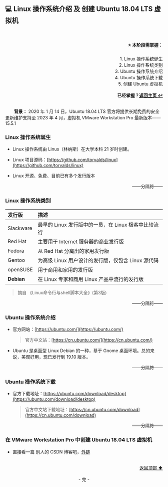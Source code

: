 <a name="head"></a>
## 💻 Linux 操作系统介绍 及 创建 Ubuntu 18.04 LTS 虚拟机

<br>
<div align=right>
    <h4>⭐ 本阶段需掌握：</h4>
    1. Linux 操作系统诞生<br>
    2. Linux 操作系统类别<br>
    3. Ubuntu 操作系统介绍<br>
    4. Ubuntu 操作系统下载<br>
    5. 创建 Ubuntu 虚拟机<br>
    <br>
    <b>已经掌握？<a href="/README.md">返回主页 ↩</a></b>
</div>
<br>

&emsp;&emsp;**背景：** 2020 年 1 月 14 日，Ubuntu 18.04 LTS 官方将提供长期免费的安全更新维护支持至 2023 年 4 月，虚拟机 VMware Workstation Pro 最新版本——15.5.1

### Linux 操作系统诞生

+ Linux 操作系统由 Linus（林纳斯）在大学本科 21 岁时创建。

+ Linux 项目源码：[https://github.com/torvalds/linux](https://github.com/torvalds/linux)

+ Linux 开源、免费、目前已有多个发行版本

<div align=right>
    ——分隔符——
</div>

### Linux 操作系统类别

|发行版|描述|
|:-----|:--|
|Slackware|最早的 Linux 发行版中的一员，在 Linux 极客中比较流行|
|Red Hat|主要用于 Internet 服务器的商业发行版|
|Fedora|从 Red Hat 分离出的家用发行版|
|Gentoo|为高级 Linux 用户设计的发行版，仅包含 Linux 源代码|
|openSUSE|用于商用和家用的发行版|
|**Debian**|在 Linux 专家和商用 Linux 产品中流行的发行版|

> 摘自 《Linux命令行与shell脚本大全》(第3版)

<div align=right>
    ——分隔符——
</div>

### Ubuntu 操作系统介绍

+ 官方网站：[https://ubuntu.com/](https://ubuntu.com/)

    > 官方中文站：[https://cn.ubuntu.com/](https://cn.ubuntu.com/)

+ Ubuntu 是桌面型 Linux Debian 的一种，基于 Gnome 桌面环境。总的来说，美观好用，现已发行到 19.10 版本。

<div align=right>
    ——分隔符——
</div>

### Ubuntu 操作系统下载

+ 官方下载地址：[https://ubuntu.com/download/desktop](https://ubuntu.com/download/desktop)

    > 官方中文站下载地址：[https://cn.ubuntu.com/download](https://cn.ubuntu.com/download)

<div align=right>
    ——分隔符——
</div>

### 在 VMware Workstation Pro 中创建 Ubuntu 18.04 LTS 虚拟机

+ 直接看一篇 别人的 CSDN 博客吧，[外链](https://blog.csdn.net/stpeace/article/details/78598333)

<br>
<div align=right>
    <a href="#head">返回顶部 ⬆</a>
</div>
<br>

<div align=center>
    - 完 -
</div>